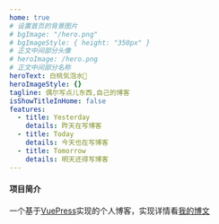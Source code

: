 ```yaml
---
home: true
# 设置首页的背景图片
# bgImage: "/hero.png"
# bgImageStyle: { height: "350px" }
# 正文中间部分头像
# heroImage: /hero.png
# 正文中间部分名称
heroText: 白桃気泡水🍑
heroImageStyle: {}
tagline: 偶尔写点儿东西,自己的博客
isShowTitleInHome: false
features:
  - title: Yesterday
    details: 昨天在写博客
  - title: Today
    details: 今天也在写博客
  - title: Tomorrow
    details: 明天还得写博客
---
```


#### 项目简介

一个基于[VuePress](https://vuepress.vuejs.org/zh/)实现的个人博客，实现详情看[我的博文](https://juejin.cn/post/6959403986495471647)
